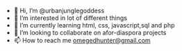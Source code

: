 - 👋 Hi, I’m @urbanjunglegoddess
- 👀 I’m interested in lot of different things
- 🌱 I’m currently learning html, css, javascript,sql and php
- 💞️ I’m looking to collaborate on afor-diaspora projects
- 📫 How to reach me omegedhunter@gmail.com

<!---
urbanjunglegoddess/urbanjunglegoddess is a ✨ special ✨ repository because its `README.md` (this file) appears on your GitHub profile.
You can click the Preview link to take a look at your changes.
--->
